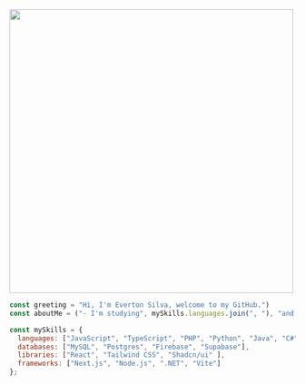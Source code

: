 <img src="https://imgur.com/SUMpzEU.png" width="500"/>

```javascript
const greeting = "Hi, I'm Everton Silva, welcome to my GitHub.")
const aboutMe = ("- I'm studying", mySkills.languages.join(", "), "and more.");

const mySkills = {
  languages: ["JavaScript", "TypeScript", "PHP", "Python", "Java", "C#"],
  databases: ["MySQL", "Postgres", "Firebase", "Supabase"],
  libraries: ["React", "Tailwind CSS", "Shadcn/ui" ],
  frameworks: ["Next.js", "Node.js", ".NET", "Vite"]
};
```
